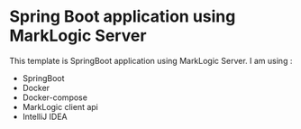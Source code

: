 # Spring Boot application using MarkLogic Server
This template is SpringBoot application using MarkLogic Server. I am using :
- SpringBoot
- Docker
- Docker-compose
- MarkLogic client api
- IntelliJ IDEA
